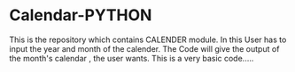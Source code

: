 # Calendar-PYTHON
This is the repository which contains CALENDER module.
In this User has to input the year and month of the calender.
The Code will give the output of the month's calendar , the user wants.
This is a very basic code.....
